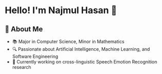# Hello! I'm Najmul Hasan 👋

## 🚀 About Me
- 📚 Major in Computer Science, Minor in Mathematics
- 🔍 Passionate about Artificial Intelligence, Machine Learning, and Software Engineering
- 🌱 Currently working on cross-linguistic Speech Emotion Recognition research
